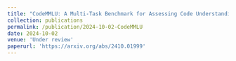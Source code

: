 ```yaml
---
title: "CodeMMLU: A Multi-Task Benchmark for Assessing Code Understanding Capabilities of CodeLLMs"
collection: publications
permalink: /publication/2024-10-02-CodeMMLU
date: 2024-10-02
venue: 'Under review'
paperurl: 'https://arxiv.org/abs/2410.01999'
---
```

